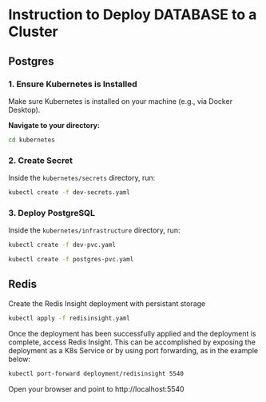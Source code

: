 # Instruction to Deploy DATABASE to a Cluster

## Postgres

### 1. Ensure Kubernetes is Installed
Make sure Kubernetes is installed on your machine (e.g., via Docker Desktop).

**Navigate to your directory:**
```sh
cd kubernetes
```

### 2. Create Secret
Inside the `kubernetes/secrets` directory, run:
```sh
kubectl create -f dev-secrets.yaml
```

### 3. Deploy PostgreSQL
Inside the `kubernetes/infrastructure` directory, run:
```sh
kubectl create -f dev-pvc.yaml
```
```sh
kubectl create -f postgres-pvc.yaml
```

## Redis

Create the Redis Insight deployment with persistant storage
```sh
kubectl apply -f redisinsight.yaml
```
Once the deployment has been successfully applied and the deployment is complete, access Redis Insight. This can be accomplished by exposing the deployment as a K8s Service or by using port forwarding, as in the example below:
```sh
kubectl port-forward deployment/redisinsight 5540
```
Open your browser and point to http://localhost:5540



